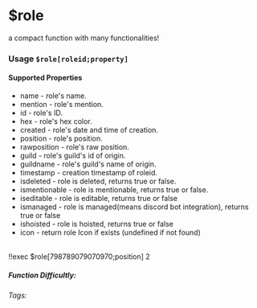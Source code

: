 # $role
a compact function with many functionalities!

### Usage `$role[roleid;property]`

#### Supported Properties

* name - role's name.
* mention - role's mention.
* id - role's ID.
* hex - role's hex color.
* created - role's date and time of creation.
* position - role's position.
* rawposition - role's raw position.
* guild - role's guild's id of origin.
* guildname - role's guild's name of origin.
* timestamp - creation timestamp of roleid.
* isdeleted - role is deleted, returns true or false.
* ismentionable - role is mentionable, returns true or false.
* iseditable - role is editable, returns true or false
* ismanaged - role is managed(means discord bot integration), returns true or false
* ishoisted - role is hoisted, returns true or false
* icon - return role Icon if exists (undefined if not found)
<br/>
<discord-messages>
	<discord-message :bot="false" role-color="#ffcc9a" author="Member">
		!!exec $role[798789079070970;position]
	</discord-message>
	<discord-message :bot="true" role-color="#0099ff" author="Custom Command" avatar="https://media.discordapp.net/avatars/725721249652670555/781224f90c3b841ba5b40678e032f74a.webp">
		2
	</discord-message>
</discord-messages>

##### Function Difficultly: <Badge type="tip" text="Easy" vertical="middle" /> 
###### Tags: <Badge type="tip" text="compact" vertical="middle" /> <Badge type="tip" text="role" vertical="middle" />
